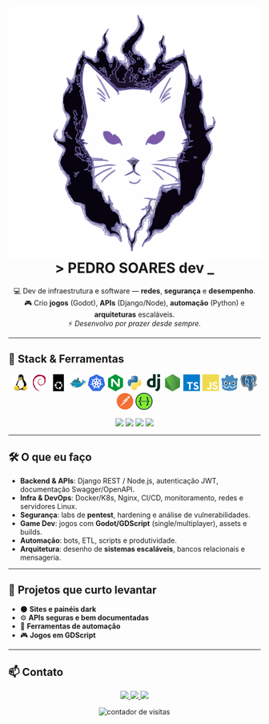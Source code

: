 


<h1 align="center">
<img align="center" src="svg.svg"> > PEDRO SOARES dev _
</h1>

<p align="center">
  💻 Dev de infraestrutura e software — <b>redes</b>, <b>segurança</b> e <b>desempenho</b>.<br/>
  🎮 Crio <b>jogos</b> (Godot), <b>APIs</b> (Django/Node), <b>automação</b> (Python) e <b>arquiteturas</b> escaláveis.<br/>
  ⚡ <i>Desenvolvo por prazer desde sempre.</i>
</p>

---

## 🔧 Stack & Ferramentas

<p align="center">
  <!-- Sistemas / Infra -->
  <img alt="Linux" height="34" src="https://raw.githubusercontent.com/devicons/devicon/master/icons/linux/linux-original.svg"/>
  <img alt="Debian" height="34" src="https://raw.githubusercontent.com/devicons/devicon/master/icons/debian/debian-original.svg"/>
  <img alt="Ubuntu" height="34" src="https://raw.githubusercontent.com/devicons/devicon/master/icons/ubuntu/ubuntu-plain.svg"/>
  <img alt="Docker" height="34" src="https://raw.githubusercontent.com/devicons/devicon/master/icons/docker/docker-original.svg"/>
  <img alt="Kubernetes" height="34" src="https://raw.githubusercontent.com/devicons/devicon/master/icons/kubernetes/kubernetes-plain.svg"/>
  <img alt="NGINX" height="34" src="https://raw.githubusercontent.com/devicons/devicon/master/icons/nginx/nginx-original.svg"/>
  <!-- Linguagens / Back -->
  <img alt="Python" height="34" src="https://raw.githubusercontent.com/devicons/devicon/master/icons/python/python-original.svg"/>
  <img alt="Django" height="34" src="https://raw.githubusercontent.com/devicons/devicon/master/icons/django/django-plain.svg"/>
  <img alt="Node.js" height="34" src="https://raw.githubusercontent.com/devicons/devicon/master/icons/nodejs/nodejs-original.svg"/>
  <img alt="TypeScript" height="34" src="https://raw.githubusercontent.com/devicons/devicon/master/icons/typescript/typescript-plain.svg"/>
  <img alt="JavaScript" height="34" src="https://raw.githubusercontent.com/devicons/devicon/master/icons/javascript/javascript-plain.svg"/>
  <!-- Game Dev -->
  <img alt="Godot" height="34" src="https://raw.githubusercontent.com/devicons/devicon/master/icons/godot/godot-original.svg"/>
  <!-- DB -->
  <img alt="PostgreSQL" height="34" src="https://raw.githubusercontent.com/devicons/devicon/master/icons/postgresql/postgresql-original.svg"/>
  <!-- Testes / API -->
  <img alt="Postman" height="34" src="https://raw.githubusercontent.com/devicons/devicon/master/icons/postman/postman-original.svg"/>
  <img alt="Swagger" height="34" src="https://raw.githubusercontent.com/devicons/devicon/master/icons/swagger/swagger-original.svg"/>
</p>

<p align="center">
  <img src="https://img.shields.io/badge/Kali%20Linux-0b0b0f?style=for-the-badge&logo=kalilinux&logoColor=8b5cf6"/>
  <img src="https://img.shields.io/badge/Pentest-0b0b0f?style=for-the-badge&logo=hackthebox&logoColor=8b5cf6"/>
  <img src="https://img.shields.io/badge/Redes-0b0b0f?style=for-the-badge&logo=cisco&logoColor=8b5cf6"/>
  <img src="https://img.shields.io/badge/Automação-0b0b0f?style=for-the-badge&logo=python&logoColor=8b5cf6"/>
</p>

---

## 🛠️ O que eu faço
- **Backend & APIs**: Django REST / Node.js, autenticação JWT, documentação Swagger/OpenAPI.  
- **Infra & DevOps**: Docker/K8s, Nginx, CI/CD, monitoramento, redes e servidores Linux.  
- **Segurança**: labs de **pentest**, hardening e análise de vulnerabilidades.  
- **Game Dev**: jogos com **Godot/GDScript** (single/multiplayer), assets e builds.  
- **Automação**: bots, ETL, scripts e produtividade.  
- **Arquitetura**: desenho de **sistemas escaláveis**, bancos relacionais e mensageria.  

---

## 🚀 Projetos que curto levantar
- 🌑 **Sites e painéis dark**  
- ⚙️ **APIs seguras e bem documentadas**  
- 🤖 **Ferramentas de automação**  
- 🎮 **Jogos em GDScript**  

---

## 📫 Contato

<p align="center">
  <a href="mailto:pedro.seuemail@exemplo.com">
    <img src="https://img.shields.io/badge/Gmail-0b0b0f?style=for-the-badge&logo=gmail&logoColor=8b5cf6"/>
  </a>
  <a href="https://www.linkedin.com/in/seu-usuario" target="_blank">
    <img src="https://img.shields.io/badge/LinkedIn-0b0b0f?style=for-the-badge&logo=linkedin&logoColor=8b5cf6"/>
  </a>
  <a href="https://discord.gg/seu-convite" target="_blank">
    <img src="https://img.shields.io/badge/Discord-0b0b0f?style=for-the-badge&logo=discord&logoColor=8b5cf6"/>
  </a>
</p>

<p align="center">
  <img src="https://komarev.com/ghpvc/?username=SEUUSUARIO&label=visitas&color=8b5cf6&style=flat-square" alt="contador de visitas"/>
</p>
